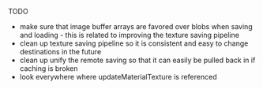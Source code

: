 TODO

- make sure that image buffer arrays are favored over blobs when saving and loading - this is related to improving the texture saving pipeline
- clean up texture saving pipeline so it is consistent and easy to change destinations in the future
- clean up unify the remote saving so that it can easily be pulled back in if caching is broken
- look everywhere where updateMaterialTexture is referenced